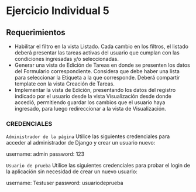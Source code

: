# Ejercicio Individual 5

## Requerimientos

- Habilitar el filtro en la vista Listado. Cada cambio en los filtros, el listado deberá presentar las
tareas activas del usuario que cumplan con las condiciones ingresadas y/o seleccionadas.
- Generar una vista de Edición de Tareas en donde se presenten los datos del Formulario
correspondiente. Considera que debe haber una lista para seleccionar la Etiqueta a la que
corresponde. Deberá compartir template con la vista Creación de Tareas.
- Implementar la vista de Edición, presentando los datos del registro indicado por el usuario desde
la vista Visualización desde donde accedió, permitiendo guardar los cambios que el usuario haya
ingresado, para luego redireccionar a la vista de Visualización.

### CREDENCIALES

`Administrador de la página` 
Utilice las siguientes credenciales para acceder al administrador de Django y crear un usuario nuevo:

username: admin
password: 123

`Usuario de prueba` 
Utilice las siguientes credenciales para probar el login de la aplicación sin necesidad de crear un nuevo usuario:

username: Testuser
password: usuariodeprueba